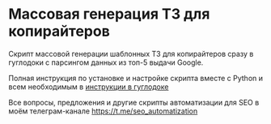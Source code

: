 # Массовая генерация ТЗ для копирайтеров
Скрипт массовой генерации шаблонных ТЗ для копирайтеров сразу в гуглодоки с парсингом данных из топ-5 выдачи Google.

Полная инструкция по установке и настройке скрипта вместе с Python и всем необходимым в [инструкции в гуглодоке]([url](https://docs.google.com/document/d/1aIqB6HBya45R9QDEzmEhUhNo2j5-joSmXqXjPXX5lfY/edit?usp=sharing))

Все вопросы, предложения и другие скрипты автоматизации для SEO в моём телеграм-канале https://t.me/seo_automatization
